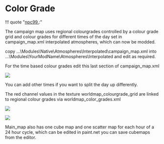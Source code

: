 # Color Grade

!!! quote "[npc99.](https://discord.com/channels/411286129317249035/761302555308720148/1219178270314991667):"

The campaign map uses regional colourgrades controlled by a colour grade grid and colour grades for different times of the day set in campaign_map.xml interpolated atmospheres, which can now be modded.

copy ...\Modules\Native\Atmospheres\Interpolated\campaign_map.xml into ...\Modules\YourModName\Atmospheres\Interpolated and edit as required.

For the time based colour grades edit this last section of campaign_map.xml

![](/pics/2403181249.png)

You can add other times if you want to split the day up differently.

The red channel values in the texture worldmap_colourgrade_grid are linked to regional colour grades via worldmap_color_grades.xml

![](/pics/2403181250.png)

![](/pics/2403181251.png)

Main_map also has one cube map and one scatter map for each hour of a 24 hour cycle, which can be edited in paint.net you can save cubemaps from the editor.

